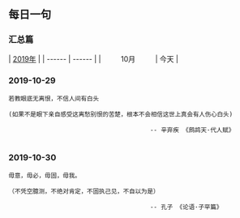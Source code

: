 ## 每日一句 

### 汇总篇

| [2019年](README.md) |
| ------ | ------ | 
| &nbsp;&nbsp;&nbsp;&nbsp;&nbsp;&nbsp;&nbsp;&nbsp;&nbsp;10月&nbsp;&nbsp;&nbsp;&nbsp;&nbsp;&nbsp;&nbsp;&nbsp;&nbsp; | 今天 |


### 2019-10-29
```
若教眼底无离恨，不信人间有白头

(如果不是眼下亲自感受这离愁别恨的苦楚，根本不会相信这世上真会有人伤心白头)

                                       -- 辛弃疾 《鹧鸪天·代人赋》
                             
```

### 2019-10-30
```
毋意，毋必，毋固，毋我。

（不凭空臆测，不绝对肯定，不固执己见，不自以为是）

                                       -- 孔子 《论语·子罕篇》
                                       
```


